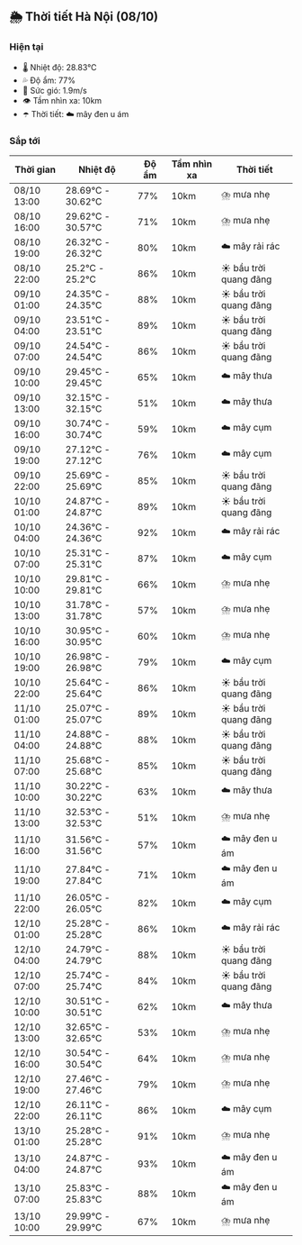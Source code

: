 ## 🌦️ Thời tiết Hà Nội (08/10)

### Hiện tại

- 🌡️ Nhiệt độ: 28.83℃
- 💦 Độ ẩm: 77%
- 💨 Sức gió: 1.9m/s
- 👁️ Tầm nhìn xa: 10km
- ☂️ Thời tiết: ☁️ mây đen u ám

### Sắp tới

| Thời gian | Nhiệt độ | Độ ẩm | Tầm nhìn xa | Thời tiết |
| --- | --- | --- | --- | --- |
| 08/10 13:00 | 28.69℃ - 30.62℃ | 77% | 10km | ⛈️ mưa nhẹ |
| 08/10 16:00 | 29.62℃ - 30.57℃ | 71% | 10km | ⛈️ mưa nhẹ |
| 08/10 19:00 | 26.32℃ - 26.32℃ | 80% | 10km | ☁️ mây rải rác |
| 08/10 22:00 | 25.2℃ - 25.2℃ | 86% | 10km | ☀️ bầu trời quang đãng |
| 09/10 01:00 | 24.35℃ - 24.35℃ | 88% | 10km | ☀️ bầu trời quang đãng |
| 09/10 04:00 | 23.51℃ - 23.51℃ | 89% | 10km | ☀️ bầu trời quang đãng |
| 09/10 07:00 | 24.54℃ - 24.54℃ | 86% | 10km | ☀️ bầu trời quang đãng |
| 09/10 10:00 | 29.45℃ - 29.45℃ | 65% | 10km | ☁️ mây thưa |
| 09/10 13:00 | 32.15℃ - 32.15℃ | 51% | 10km | ☁️ mây thưa |
| 09/10 16:00 | 30.74℃ - 30.74℃ | 59% | 10km | ☁️ mây cụm |
| 09/10 19:00 | 27.12℃ - 27.12℃ | 76% | 10km | ☁️ mây cụm |
| 09/10 22:00 | 25.69℃ - 25.69℃ | 85% | 10km | ☀️ bầu trời quang đãng |
| 10/10 01:00 | 24.87℃ - 24.87℃ | 89% | 10km | ☀️ bầu trời quang đãng |
| 10/10 04:00 | 24.36℃ - 24.36℃ | 92% | 10km | ☁️ mây rải rác |
| 10/10 07:00 | 25.31℃ - 25.31℃ | 87% | 10km | ☁️ mây cụm |
| 10/10 10:00 | 29.81℃ - 29.81℃ | 66% | 10km | ⛈️ mưa nhẹ |
| 10/10 13:00 | 31.78℃ - 31.78℃ | 57% | 10km | ⛈️ mưa nhẹ |
| 10/10 16:00 | 30.95℃ - 30.95℃ | 60% | 10km | ⛈️ mưa nhẹ |
| 10/10 19:00 | 26.98℃ - 26.98℃ | 79% | 10km | ☁️ mây cụm |
| 10/10 22:00 | 25.64℃ - 25.64℃ | 86% | 10km | ☀️ bầu trời quang đãng |
| 11/10 01:00 | 25.07℃ - 25.07℃ | 89% | 10km | ☀️ bầu trời quang đãng |
| 11/10 04:00 | 24.88℃ - 24.88℃ | 88% | 10km | ☀️ bầu trời quang đãng |
| 11/10 07:00 | 25.68℃ - 25.68℃ | 85% | 10km | ☀️ bầu trời quang đãng |
| 11/10 10:00 | 30.22℃ - 30.22℃ | 63% | 10km | ☁️ mây thưa |
| 11/10 13:00 | 32.53℃ - 32.53℃ | 51% | 10km | ⛈️ mưa nhẹ |
| 11/10 16:00 | 31.56℃ - 31.56℃ | 57% | 10km | ☁️ mây đen u ám |
| 11/10 19:00 | 27.84℃ - 27.84℃ | 71% | 10km | ☁️ mây đen u ám |
| 11/10 22:00 | 26.05℃ - 26.05℃ | 82% | 10km | ☁️ mây cụm |
| 12/10 01:00 | 25.28℃ - 25.28℃ | 86% | 10km | ☁️ mây rải rác |
| 12/10 04:00 | 24.79℃ - 24.79℃ | 88% | 10km | ☀️ bầu trời quang đãng |
| 12/10 07:00 | 25.74℃ - 25.74℃ | 84% | 10km | ☀️ bầu trời quang đãng |
| 12/10 10:00 | 30.51℃ - 30.51℃ | 62% | 10km | ☁️ mây thưa |
| 12/10 13:00 | 32.65℃ - 32.65℃ | 53% | 10km | ⛈️ mưa nhẹ |
| 12/10 16:00 | 30.54℃ - 30.54℃ | 64% | 10km | ⛈️ mưa nhẹ |
| 12/10 19:00 | 27.46℃ - 27.46℃ | 79% | 10km | ⛈️ mưa nhẹ |
| 12/10 22:00 | 26.11℃ - 26.11℃ | 86% | 10km | ☁️ mây cụm |
| 13/10 01:00 | 25.28℃ - 25.28℃ | 91% | 10km | ⛈️ mưa nhẹ |
| 13/10 04:00 | 24.87℃ - 24.87℃ | 93% | 10km | ☁️ mây đen u ám |
| 13/10 07:00 | 25.83℃ - 25.83℃ | 88% | 10km | ☁️ mây đen u ám |
| 13/10 10:00 | 29.99℃ - 29.99℃ | 67% | 10km | ⛈️ mưa nhẹ |
